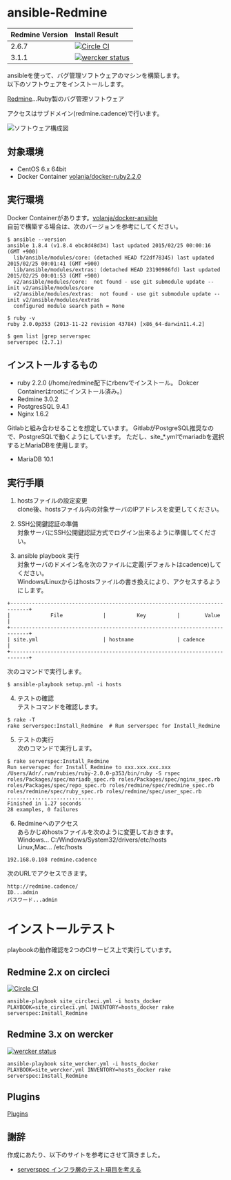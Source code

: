 ansible-Redmine
=====================
| Redmine Version | Install Result |
|:----------------|:---------------|
| 2.6.7           | [![Circle CI](https://circleci.com/gh/volanja/ansible-Redmine.svg?style=svg)](https://circleci.com/gh/volanja/ansible-Redmine)|
| 3.1.1           | [![wercker status](https://app.wercker.com/status/015abf220744e21156426f841f299736/s "wercker status")](https://app.wercker.com/project/bykey/015abf220744e21156426f841f299736) |

ansibleを使って、バグ管理ソフトウェアのマシンを構築します。  
以下のソフトウェアをインストールします。  

[Redmine](http://redmine.jp/)…Ruby製のバグ管理ソフトウェア

アクセスはサブドメイン(redmine.cadence)で行います。

![ソフトウェア構成図](https://raw.github.com/volanja/ansible-Redmine/master/img/ansible-Redmine_pg.png)

対象環境
-----

+ CentOS 6.x 64bit
+ Docker Container [volanja/docker-ruby2.2.0](https://registry.hub.docker.com/u/volanja/docker-ruby2.2.0/)

実行環境
-----
Docker Containerがあります。[volanja/docker-ansible](https://registry.hub.docker.com/u/volanja/docker-ansible/)  
自前で構築する場合は、次のバージョンを参考にしてください。

```
$ ansible --version
ansible 1.8.4 (v1.8.4 ebc8d48d34) last updated 2015/02/25 00:00:16 (GMT +900)
  lib/ansible/modules/core: (detached HEAD f22df78345) last updated 2015/02/25 00:01:41 (GMT +900)
  lib/ansible/modules/extras: (detached HEAD 23190986fd) last updated 2015/02/25 00:01:53 (GMT +900)
  v2/ansible/modules/core:  not found - use git submodule update --init v2/ansible/modules/core
  v2/ansible/modules/extras:  not found - use git submodule update --init v2/ansible/modules/extras
  configured module search path = None

$ ruby -v
ruby 2.0.0p353 (2013-11-22 revision 43784) [x86_64-darwin11.4.2]

$ gem list |grep serverspec
serverspec (2.7.1)
```

インストールするもの
------
+ ruby 2.2.0 (/home/redmine配下にrbenvでインストール。 Dokcer Containerはrootにインストール済み。)
+ Redmine 3.0.2
+ PostgresSQL 9.4.1
+ Nginx 1.6.2

Gitlabと組み合わせることを想定しています。
GitlabがPostgreSQL推奨なので、PostgreSQLで動くようにしています。
ただし、site_*.ymlでmariadbを選択するとMariaDBを使用します。
+ MariaDB 10.1

実行手順
----
1. hostsファイルの設定変更  
clone後、hostsファイル内の対象サーバのIPアドレスを変更してください。

2. SSH公開鍵認証の準備  
対象サーバにSSH公開鍵認証方式でログイン出来るように準備してください。

3. ansible playbook 実行  
対象サーバのドメイン名を次のファイルに定義(デフォルトはcadence)してください。  
Windows/Linuxからはhostsファイルの書き換えにより、アクセスするようにします。  
```
+----------------------------------------------------------------------------+
|             File             |          Key          |        Value        |
+----------------------------------------------------------------------------+
| site.yml                     | hostname              | cadence             |
+----------------------------------------------------------------------------+
```
次のコマンドで実行します。  
```
$ ansible-playbook setup.yml -i hosts  
```

4. テストの確認  
テストコマンドを確認します。  
```
$ rake -T
rake serverspec:Install_Redmine  # Run serverspec for Install_Redmine
```

5. テストの実行  
次のコマンドで実行します。  
```
$ rake serverspec:Install_Redmine
Run serverspec for Install_Redmine to xxx.xxx.xxx.xxx
/Users/Adr/.rvm/rubies/ruby-2.0.0-p353/bin/ruby -S rspec roles/Packages/spec/mariadb_spec.rb roles/Packages/spec/nginx_spec.rb roles/Packages/spec/repo_spec.rb roles/redmine/spec/redmine_spec.rb roles/redmine/spec/ruby_spec.rb roles/redmine/spec/user_spec.rb  
............................  
Finished in 1.27 seconds  
28 examples, 0 failures  
```

6. Redmineへのアクセス  
あらかじめhostsファイルを次のように変更しておきます。  
Windows... C:/Windows/System32/drivers/etc/hosts  
Linux,Mac... /etc/hosts
```
192.168.0.108 redmine.cadence
```
次のURLでアクセスできます。  
```
http://redmine.cadence/  
ID...admin
パスワード...admin
```

# インストールテスト
playbookの動作確認を2つのCIサービス上で実行しています。

## Redmine 2.x on circleci
[![Circle CI](https://circleci.com/gh/volanja/ansible-Redmine.svg?style=svg)](https://circleci.com/gh/volanja/ansible-Redmine)

```sample
ansible-playbook site_circleci.yml -i hosts_docker
PLAYBOOK=site_circleci.yml INVENTORY=hosts_docker rake serverspec:Install_Redmine
```

## Redmine 3.x on wercker
[![wercker status](https://app.wercker.com/status/015abf220744e21156426f841f299736/s "wercker status")](https://app.wercker.com/project/bykey/015abf220744e21156426f841f299736)

```sample
ansible-playbook site_wercker.yml -i hosts_docker
PLAYBOOK=site_wercker.yml INVENTORY=hosts_docker rake serverspec:Install_Redmine
```


Plugins
-----
[Plugins](docs/plugins.md)

謝辞
-----
作成にあたり、以下のサイトを参考にさせて頂きました。
+ [serverspec インフラ層のテスト項目を考える](https://hiroakis.com/blog/2013/12/24/serverspec-%E3%82%A4%E3%83%B3%E3%83%95%E3%83%A9%E5%B1%A4%E3%81%AE%E3%83%86%E3%82%B9%E3%83%88%E9%A0%85%E7%9B%AE%E3%82%92%E8%80%83%E3%81%88%E3%82%8B/)
